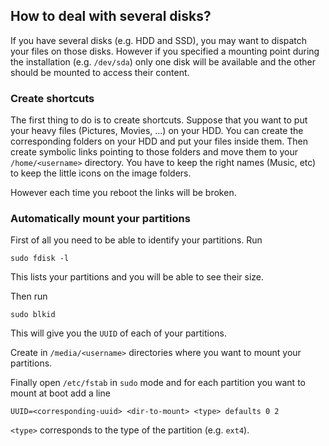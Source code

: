 ## How to deal with several disks?

If you have several disks (e.g. HDD and SSD), you may want to dispatch your files on those disks. However if you specified a mounting point during the installation (e.g. `/dev/sda`) only one disk will be available and the other should be mounted to access their content.

### Create shortcuts

The first thing to do is to create shortcuts. Suppose that you want to put your heavy files (Pictures, Movies, ...) on your HDD. You can create the corresponding folders on your HDD and put your files inside them. Then create symbolic links pointing to those folders and move them to your `/home/<username>` directory. You have to keep the right names (Music, etc) to keep the little icons on the image folders.

However each time you reboot the links will be broken.

### Automatically mount your partitions

First of all you need to be able to identify your partitions. Run
```
sudo fdisk -l
```
This lists your partitions and you will be able to see their size.

Then run
```
sudo blkid
```
This will give you the `UUID` of each of your partitions.

Create in `/media/<username>` directories where you want to mount your partitions.

Finally open `/etc/fstab` in `sudo` mode and for each partition you want to mount at boot add a line
```
UUID=<corresponding-uuid> <dir-to-mount> <type> defaults 0 2
```
`<type>` corresponds to the type of the partition (e.g. `ext4`).
